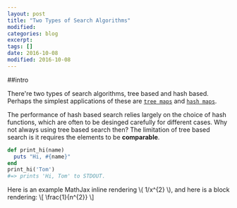 ```yaml
---
layout: post
title: "Two Types of Search Algorithms"
modified:
categories: blog
excerpt:
tags: []
date: 2016-10-08
modified: 2016-10-08
---
```


##intro

There're two types of search algorithms, tree based and hash based.
Perhaps the simplest applications of these are [`tree maps`](https://docs.oracle.com/javase/8/docs/api/java/util/TreeMap.html) and [`hash maps`](https://docs.oracle.com/javase/8/docs/api/java/util/HashMap.html).

The performance of hash based search relies largely on the choice of hash functions, which are often to be desinged carefully for different cases. Why not always using tree based search then? The limitation of tree based search is it requires the elements to be **comparable**.

```ruby
def print_hi(name)
  puts "Hi, #{name}"
end
print_hi('Tom')
#=> prints 'Hi, Tom' to STDOUT.
```
Here is an example MathJax inline rendering \\( 1/x^{2} \\), and here is a block rendering: 
\\[ \frac{1}{n^{2}} \\]
